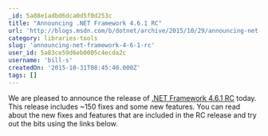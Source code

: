 ```yaml
---
_id: 5a88e1adbd6dca0d5f0d253c
title: "Announcing .NET Framework 4.6.1 RC"
url: 'http://blogs.msdn.com/b/dotnet/archive/2015/10/29/announcing-net-framework-4-6-1-rc.aspx'
category: libraries-tools
slug: 'announcing-net-framework-4-6-1-rc'
user_id: 5a83ce59d6eb0005c4ecda2c
username: 'bill-s'
createdOn: '2015-10-31T08:45:40.000Z'
tags: []
---
```


We are pleased to announce the release of <a href="http://go.microsoft.com/fwlink/?LinkId=619455">.NET Framework 4.6.1 RC</a> today. This release includes ~150 fixes and some new features. You can read about the new fixes and features that are included in the RC release and try out the bits using the links below.
